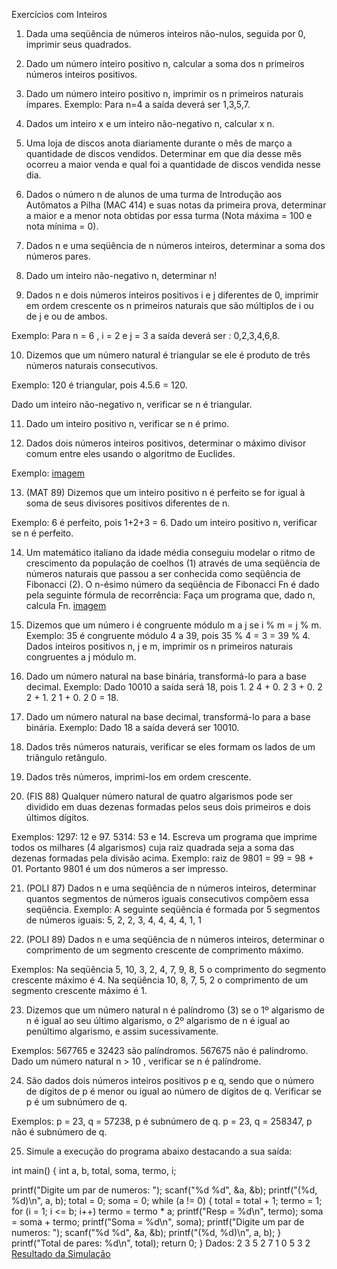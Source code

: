 Exercícios com Inteiros

1.  Dada uma seqüência de números inteiros não-nulos, seguida por 0, imprimir seus quadrados.
               
2.  Dado um número inteiro positivo n, calcular a soma dos n primeiros números inteiros positivos.

3.  Dado um número inteiro positivo n, imprimir os n primeiros naturais ímpares.
Exemplo: Para n=4 a saída deverá ser 1,3,5,7.

4.  Dados um inteiro x e um inteiro não-negativo n, calcular x n.
               
5.  Uma loja de discos anota diariamente durante o mês de março a quantidade de discos vendidos. Determinar em que dia desse mês ocorreu a maior venda e qual foi a quantidade de discos vendida nesse dia.

6.  Dados o número n de alunos de uma turma de Introdução aos Autômatos a Pilha (MAC 414) e suas notas da primeira prova, determinar a maior e a menor nota obtidas por essa turma (Nota máxima = 100 e nota mínima = 0).
               
7.  Dados n e uma seqüência de n números inteiros, determinar a soma dos números pares.

8.  Dado um inteiro não-negativo n, determinar n!
               
9.  Dados n e dois números inteiros positivos i e j diferentes de 0, imprimir em ordem crescente os n primeiros naturais que são múltiplos de i ou de j e ou de ambos.

 Exemplo: Para n = 6 , i = 2 e j = 3 a saída deverá ser : 0,2,3,4,6,8.

               
10.  Dizemos que um número natural é triangular se ele é produto de três números naturais consecutivos.

Exemplo: 120 é triangular, pois 4.5.6 = 120.

Dado um inteiro não-negativo n, verificar se n é triangular.

11.  Dado um inteiro positivo n, verificar se n é primo.

12.  Dados dois números inteiros positivos, determinar o máximo divisor comum entre eles usando o algoritmo de Euclides.

  Exemplo:
  [imagem](https://www.ime.usp.br/~macmulti/figuras/Image113.gif)
               
13.  (MAT 89) Dizemos que um inteiro positivo n é perfeito se for igual à soma de seus divisores positivos diferentes de n.

Exemplo: 6 é perfeito, pois 1+2+3 = 6.
       Dado um inteiro positivo n, verificar se n é perfeito.

14.  Um matemático italiano da idade média conseguiu modelar o ritmo de crescimento da população de coelhos (1) através de uma seqüência de números naturais que passou a ser conhecida como seqüência de Fibonacci (2). O n-ésimo número da seqüência de Fibonacci Fn é dado pela seguinte fórmula de recorrência:
          Faça um programa que, dado n, calcula Fn.
          [imagem](https://www.ime.usp.br/~macmulti/figuras/Image115.gif)

15.  Dizemos que um número i é congruente módulo m a j se i % m = j % m.
  Exemplo: 35 é congruente módulo 4 a 39, pois 35 % 4 = 3 = 39 % 4.
Dados inteiros positivos n, j e m, imprimir os n primeiros naturais congruentes a j módulo m.

16.  Dado um número natural na base binária, transformá-lo para a base decimal.
Exemplo: Dado 10010 a saída será 18, pois 1. 2 4 + 0. 2 3 + 0. 2 2 + 1. 2 1 + 0. 2 0 = 18.
               
17.  Dado um número natural na base decimal, transformá-lo para a base binária.
Exemplo: Dado 18 a saída deverá ser 10010.
       
18.  Dados três números naturais, verificar se eles formam os lados de um triângulo retângulo.
     
19.  Dados três números, imprimi-los em ordem crescente.
    
20.  (FIS 88) Qualquer número natural de quatro algarismos pode ser dividido em duas dezenas formadas pelos seus dois primeiros e dois últimos dígitos.

Exemplos:
1297: 12 e 97.
5314: 53 e 14.
       Escreva um programa que imprime todos os milhares (4 algarismos) cuja raiz quadrada seja a soma das dezenas formadas pela divisão acima.
Exemplo: raiz de 9801 = 99 = 98 + 01.
Portanto 9801 é um dos números a ser impresso.

21.  (POLI 87) Dados n e uma seqüência de n números inteiros, determinar quantos segmentos de números iguais consecutivos compõem essa seqüência.
Exemplo: A seguinte seqüência é formada por 5 segmentos de números iguais:   5,  2,  2,  3,  4,  4,  4,  4,  1,  1

               
22.  (POLI 89) Dados n e uma seqüência de n números inteiros, determinar o comprimento de um segmento crescente de comprimento máximo.

Exemplos:
Na seqüência   5,  10,  3,  2,  4,  7,  9,  8,  5   o comprimento do segmento crescente máximo é 4.
Na seqüência   10,  8,  7,  5,  2   o comprimento de um segmento crescente máximo é 1.

               
23.  Dizemos que um número natural n é palíndromo (3) se
    o 1º algarismo de n é igual ao seu último algarismo,
    o 2º algarismo de n é igual ao penúltimo algarismo,
    e assim sucessivamente.

Exemplos:
567765 e 32423 são palíndromos.
567675 não é palíndromo.
Dado um número natural   n > 10 , verificar se n é palíndrome.


24.  São dados dois números inteiros positivos p e q, sendo que o número de dígitos de p é menor ou igual ao número de dígitos de q. Verificar se p é um subnúmero de q.

Exemplos:
p = 23, q = 57238, p é subnúmero de q.
p = 23, q = 258347, p não é subnúmero de q.


25.  Simule a execução do programa abaixo destacando a sua saída:

int main()
{
  int a, b, total, soma, termo, i;

  printf("Digite um par de numeros: ");
  scanf("%d %d", &a, &b);
  printf("(%d, %d)\n", a, b);
  total = 0; 
  soma  = 0;
  while (a != 0) { 
    total = total + 1; 
    termo = 1;
    for (i = 1; i <= b; i++)
      termo = termo * a;
    printf("Resp = %d\n", termo);
    soma = soma + termo;
    printf("Soma = %d\n", soma);
    printf("Digite um par de numeros: ");
    scanf("%d %d", &a, &b);
    printf("(%d, %d)\n", a, b);
  }
  printf("Total de pares: %d\n", total);
  return 0;
}
Dados:
    2    3
    5    2
    7    1
    0    5
    3    2
    [Resultado da Simulação](https://www.ime.usp.br/~macmulti/exercicios/inteiros/25Simulacao.html)